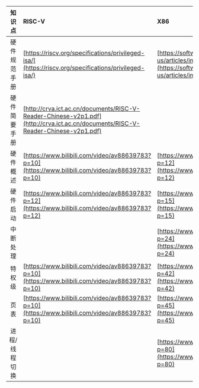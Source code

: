 

| 知识点   | RISC-V   | X86   | 
|:----:|:----|:----|
| 硬件规范手册 | [https://riscv.org/specifications/privileged-isa/](https://riscv.org/specifications/privileged-isa/)   | [https://software.intel.com/en-us/articles/intel-sdm#combined](https://software.intel.com/en-us/articles/intel-sdm#combined)   | 
| 硬件简要手册   | [http://crva.ict.ac.cn/documents/RISC-V-Reader-Chinese-v2p1.pdf](http://crva.ict.ac.cn/documents/RISC-V-Reader-Chinese-v2p1.pdf)   |    | 
| 硬件概述   | [https://www.bilibili.com/video/av88639783?p=10](https://www.bilibili.com/video/av88639783?p=10)   | [https://www.bilibili.com/video/av28416094?p=12](https://www.bilibili.com/video/av28416094?p=12)   | 
| 硬件启动   | [https://www.bilibili.com/video/av88639783?p=12](https://www.bilibili.com/video/av88639783?p=12)   | [https://www.bilibili.com/video/av28416094?p=15](https://www.bilibili.com/video/av28416094?p=15)   | 
| 中断处理   |    | [https://www.bilibili.com/video/av28416094?p=24](https://www.bilibili.com/video/av28416094?p=24)   | 
| 特权级   | [https://www.bilibili.com/video/av88639783?p=10](https://www.bilibili.com/video/av88639783?p=10)   | [https://www.bilibili.com/video/av28416094?p=42](https://www.bilibili.com/video/av28416094?p=42)   | 
| 页表   | [https://www.bilibili.com/video/av88639783?p=10](https://www.bilibili.com/video/av88639783?p=10)   | [https://www.bilibili.com/video/av28416094?p=45](https://www.bilibili.com/video/av28416094?p=45)   | 
| 进程/线程切换   |    | [https://www.bilibili.com/video/av28416094?p=80](https://www.bilibili.com/video/av28416094?p=80)   | 

